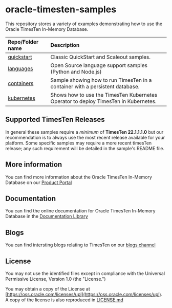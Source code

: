 # oracle-timesten-samples

This repository stores a variety of examples demonstrating how to use the Oracle TimesTen In-Memory  Database. 

| Repo/Folder name            | Description                                     |
| :-------------------------- | :---------------------------------------------- |
| [quickstart](./quickstart)  | Classic QuickStart and Scaleout samples. |
| [languages](./languages) | Open Source language support samples (Python and Node.js) | 
| [containers](./containers) | Sample showing how to run TimesTen in a container with a persistent database. |
| [kubernetes](./kubernetes) | Shows how to use the TimesTen Kubernetes Operator to deploy TimesTen in Kubernetes. |

## Supported TimesTen Releases
In general these samples require a _minimum_ of **TimesTen 22.1.1.1.0** but our recommendation is to always use the most recent release available for your platform. Some specific samples may require a more recent timesTen release; any such requirement will be detailed in the sample's README file.

## More information
You can find more information about the Oracle TimesTen In-Memory Database on our [Product Portal](https://www.oracle.com/database/technologies/related/timesten.html)

## Documentation
You can find the online documentation for Oracle TimesTen In-Memory Database in the [Documentation Library](https://docs.oracle.com/en/database/other-databases/timesten/)

## Blogs
You can find intersting blogs relating to TimesTen on our [blogs channel](https://blogs.oracle.com/timesten)

## License

You may not use the identified files except in compliance with the Universal Permissive License, Version 1.0 (the "License.")

You may obtain a copy of the License at [https://oss.oracle.com/licenses/upl](https://oss.oracle.com/licenses/upl).  A copy of the license is also reproduced in [LICENSE.md](./LICENSE.md)
